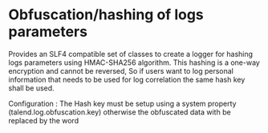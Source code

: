 # Obfuscation/hashing of logs parameters

Provides an SLF4 compatible set of classes to create a logger for hashing logs parameters using HMAC-SHA256 algorithm.
This hashing is a one-way encryption and cannot be reversed, So if users want to log personal information that needs to be used for log correlation the same hash key shall be used.


Configuration :
The Hash key must be setup using a system property (talend.log.obfuscation.key) otherwise the obfuscated data with be replaced by the <hidden> word